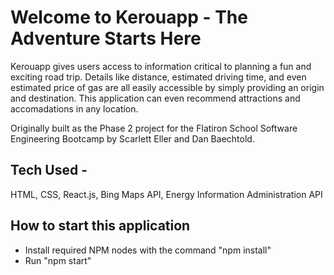 # Welcome to Kerouapp - The Adventure Starts Here

<p>Kerouapp gives users access to information critical to planning a fun and exciting road trip. Details like distance, estimated driving time, and even estimated price of gas are all easily accessible by simply providing an origin and destination. This application can even recommend attractions and accomadations in any location.</p>
<p>Originally built as the Phase 2 project for the Flatiron School Software Engineering Bootcamp by Scarlett Eller and Dan Baechtold.</p>

<h2>Tech Used -</h2>
<p>HTML, CSS, React.js, Bing Maps API, Energy Information Administration API</p>

<h2>How to start this application</h2>
<ul>
  <li>Install required NPM nodes with the command "npm install"</li>
  <li>Run "npm start"</li>
 </ul>
